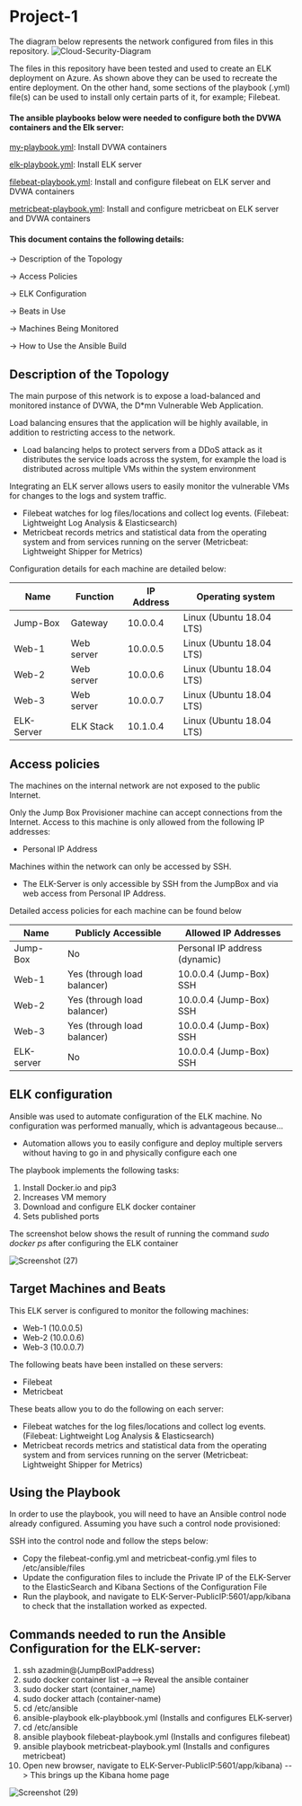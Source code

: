 # Project-1
The diagram below represents the network configured from files in this repository.
![Cloud-Security-Diagram](https://user-images.githubusercontent.com/87518665/143980067-67ec0678-175b-40ad-92cb-7aa4a36f0950.png)

The files in this repository have been tested and used to create an ELK deployment on Azure. As shown above they can be used to recreate the entire deployment. On the other hand, some sections of the playbook (.yml) file(s) can be used to install only certain parts of it, for example; Filebeat. 

#### The ansible playbooks below were needed to configure both the DVWA containers and the Elk server:

[my-playbook.yml](https://github.com/poshjak/Project-1/blob/e54a24244896511e4c096c657c19565d9580b705/Ansible/my-playbook.yml): Install DVWA containers

[elk-playbook.yml](https://github.com/poshjak/Project-1/blob/e54a24244896511e4c096c657c19565d9580b705/Ansible/elk-playbook.yml): Install ELK server

[filebeat-playbook.yml](https://github.com/poshjak/Project-1/blob/e54a24244896511e4c096c657c19565d9580b705/Ansible/filebeat-playbook.yml): Install and configure filebeat on ELK server and DVWA containers

[metricbeat-playbook.yml](https://github.com/poshjak/Project-1/blob/e54a24244896511e4c096c657c19565d9580b705/Ansible/Metricbeat-playbook.yml): Install and configure metricbeat on ELK server and DVWA containers


#### This document contains the following details:

-> Description of the Topology

-> Access Policies

-> ELK Configuration

-> Beats in Use

-> Machines Being Monitored

-> How to Use the Ansible Build

## Description of the Topology

The main purpose of this network is to expose a load-balanced and monitored instance of DVWA, the D*mn Vulnerable Web Application.

Load balancing ensures that the application will be highly available, in addition to restricting access to the network.
* Load balancing helps to protect servers from a DDoS attack as it distributes the service loads across the system, for example the load is distributed across multiple VMs within the system environment

Integrating an ELK server allows users to easily monitor the vulnerable VMs for changes to the logs and system traffic.

* Filebeat watches for log files/locations and collect log events. (Filebeat: Lightweight Log Analysis & Elasticsearch)
* Metricbeat records metrics and statistical data from the operating system and from services running on the server (Metricbeat: Lightweight Shipper for Metrics)

Configuration details for each machine are detailed below:


 **Name** | **Function** | **IP Address** | **Operating system**
 --- | --- | --- | --- 
 Jump-Box | Gateway | 10.0.0.4 | Linux (Ubuntu 18.04 LTS) 
 Web-1 | Web server | 10.0.0.5 | Linux (Ubuntu 18.04 LTS) 
 Web-2 | Web server | 10.0.0.6 | Linux (Ubuntu 18.04 LTS) 
 Web-3 | Web server | 10.0.0.7 | Linux (Ubuntu 18.04 LTS) 
 ELK-Server | ELK Stack | 10.1.0.4 | Linux (Ubuntu 18.04 LTS) 

## Access policies

The machines on the internal network are not exposed to the public Internet.

Only the Jump Box Provisioner machine can accept connections from the Internet. Access to this machine is only allowed from the following IP addresses:

* Personal IP Address

Machines within the network can only be accessed by SSH.

* The ELK-Server is only accessible by SSH from the JumpBox and via web access from Personal IP Address.

Detailed access policies for each machine can be found below

**Name** | **Publicly Accessible** | **Allowed IP Addresses** 
--- | --- | --- 
Jump-Box | No | Personal IP address (dynamic)
Web-1 | Yes (through load balancer) | 10.0.0.4 (Jump-Box) SSH
Web-2 | Yes (through load balancer) | 10.0.0.4 (Jump-Box) SSH
Web-3 | Yes (through load balancer) | 10.0.0.4 (Jump-Box) SSH
ELK-server | No | 10.0.0.4 (Jump-Box) SSH

## ELK configuration
Ansible was used to automate configuration of the ELK machine. No configuration was performed manually, which is advantageous because...
* Automation allows you to easily configure and deploy multiple servers without having to go in and physically configure each one

The playbook implements the following tasks:

1. Install Docker.io and pip3
2. Increases VM memory
3. Download and configure ELK docker container
4. Sets published ports

The screenshot below shows the result of running the command *sudo docker ps* after configuring the ELK container

![Screenshot (27)](https://user-images.githubusercontent.com/87518665/143987571-cb62a51a-6b98-4373-8295-659c875515df.png)

## Target Machines and Beats

This ELK server is configured to monitor the following machines:
* Web-1 (10.0.0.5)
* Web-2 (10.0.0.6)
* Web-3 (10.0.0.7)

The following beats have been installed on these servers:
* Filebeat
* Metricbeat

These beats allow you to do the following on each server:
* Filebeat watches for the log files/locations and collect log events. (Filebeat: Lightweight Log Analysis & Elasticsearch)
* Metricbeat records metrics and statistical data from the operating system and from services running on the server (Metricbeat: Lightweight Shipper for Metrics)

## Using the Playbook

In order to use the playbook, you will need to have an Ansible control node already configured. Assuming you have such a control node provisioned:

SSH into the control node and follow the steps below:

* Copy the filebeat-config.yml and metricbeat-config.yml files to /etc/ansible/files
* Update the configuration files to include the Private IP of the ELK-Server to the ElasticSearch and Kibana Sections of the Configuration File
* Run the playbook, and navigate to ELK-Server-PublicIP:5601/app/kibana to check that the installation worked as expected.

## Commands needed to run the Ansible Configuration for the ELK-server:

1. ssh azadmin@(JumpBoxIPaddress)
2. sudo docker container list -a --> Reveal the ansible container
3. sudo docker start (container_name)
4. sudo docker attach (container-name)
5. cd /etc/ansible
6. ansible-playbook elk-playbbook.yml (Installs and configures ELK-server)
7. cd /etc/ansible
8. ansible playbook filebeat-playbook.yml (Installs and configures filebeat)
9. ansible playbook metricbeat-playbook.yml (Installs and configures metricbeat)
10. Open new browser, navigate to ELK-Server-PublicIP:5601/app/kibana) --> This brings up the Kibana home page

![Screenshot (29)](https://user-images.githubusercontent.com/87518665/143988851-bbe04fe7-699b-411b-bd1c-9db7ce2f154d.png)
